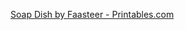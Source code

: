 

[Soap Dish by Faasteer - Printables.com](https://www.printables.com/model/569015-soap-dish)












